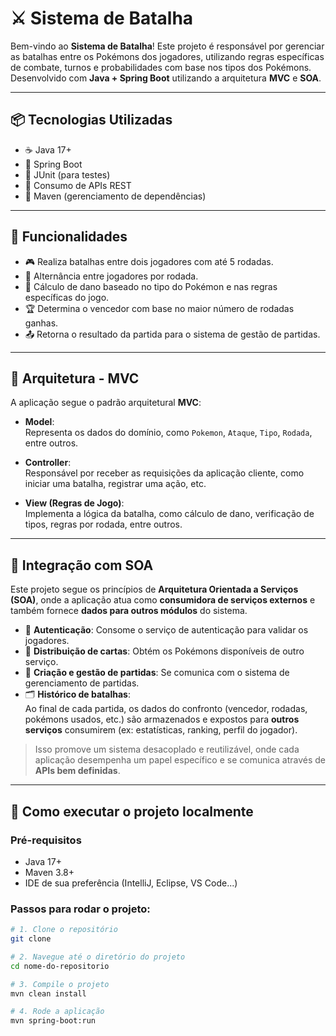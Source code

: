 # ⚔️ Sistema de Batalha

Bem-vindo ao **Sistema de Batalha**! Este projeto é responsável por gerenciar as batalhas entre os Pokémons dos jogadores, utilizando regras específicas de combate, turnos e probabilidades com base nos tipos dos Pokémons.  
Desenvolvido com **Java + Spring Boot** utilizando a arquitetura **MVC** e **SOA**.

---

## 📦 Tecnologias Utilizadas

- ☕ Java 17+
- 🌱 Spring Boot
- 🧪 JUnit (para testes)
- 🔗 Consumo de APIs REST
- 🧰 Maven (gerenciamento de dependências)

---

## 🧠 Funcionalidades

- 🎮 Realiza batalhas entre dois jogadores com até 5 rodadas.
- 🔁 Alternância entre jogadores por rodada.
- 🧮 Cálculo de dano baseado no tipo do Pokémon e nas regras específicas do jogo.
- 🏆 Determina o vencedor com base no maior número de rodadas ganhas.
- 📤 Retorna o resultado da partida para o sistema de gestão de partidas.

---

## 🧱 Arquitetura - MVC

A aplicação segue o padrão arquitetural **MVC**:

- **Model**:  
  Representa os dados do domínio, como `Pokemon`, `Ataque`, `Tipo`, `Rodada`, entre outros.

- **Controller**:  
  Responsável por receber as requisições da aplicação cliente, como iniciar uma batalha, registrar uma ação, etc.

- **View (Regras de Jogo)**:  
  Implementa a lógica da batalha, como cálculo de dano, verificação de tipos, regras por rodada, entre outros.

---

## 🧩 Integração com SOA

Este projeto segue os princípios de **Arquitetura Orientada a Serviços (SOA)**, onde a aplicação atua como **consumidora de serviços externos** e também fornece **dados para outros módulos** do sistema.

- 🔐 **Autenticação**: Consome o serviço de autenticação para validar os jogadores.
- 🎴 **Distribuição de cartas**: Obtém os Pokémons disponíveis de outro serviço.
- 🎯 **Criação e gestão de partidas**: Se comunica com o sistema de gerenciamento de partidas.
- 🗂️ **Histórico de batalhas**:  
  Ao final de cada partida, os dados do confronto (vencedor, rodadas, pokémons usados, etc.) são armazenados e expostos para **outros serviços** consumirem (ex: estatísticas, ranking, perfil do jogador).

> Isso promove um sistema desacoplado e reutilizável, onde cada aplicação desempenha um papel específico e se comunica através de **APIs bem definidas**.

---

## 🚀 Como executar o projeto localmente

### Pré-requisitos

- Java 17+
- Maven 3.8+
- IDE de sua preferência (IntelliJ, Eclipse, VS Code...)

### Passos para rodar o projeto:

```bash
# 1. Clone o repositório
git clone

# 2. Navegue até o diretório do projeto
cd nome-do-repositorio

# 3. Compile o projeto
mvn clean install

# 4. Rode a aplicação
mvn spring-boot:run
